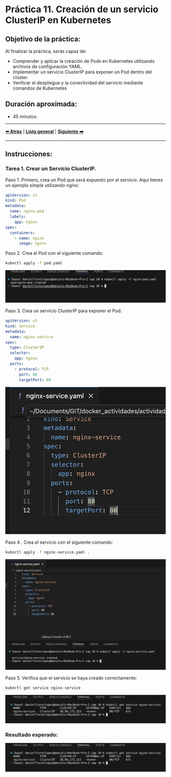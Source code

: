 # Práctica 11. Creación de un servicio ClusterIP en Kubernetes

## Objetivo de la práctica:
Al finalizar la práctica, serás capaz de:
- Comprender y aplicar la creación de Pods en Kubernetes utilizando archivos de configuración YAML.
- Implementar un servicio ClusterIP para exponer un Pod dentro del clúster.
- Verificar el despliegue y la conectividad del servicio mediante comandos de Kubernetes

## Duración aproximada:
- 45 minutos.

---

**[⬅️ Atrás](https://netec-mx.github.io/CUSTOM_NETEC_DOCK_KUB_Priv/Capitulo10/)** | **[Lista general](https://netec-mx.github.io/CUSTOM_NETEC_DOCK_KUB_Priv/)** | **[Siguiente ➡️](https://netec-mx.github.io/CUSTOM_NETEC_DOCK_KUB_Priv/Capitulo12/)**

---

## Instrucciones: 

### Tarea 1. Crear un Servicio ClusterIP.

Paso 1. Primero, crea un Pod que será expuesto por el servicio. Aquí tienes un ejemplo simple  utilizando nginx:

```yaml
apiVersion: v1
kind: Pod
metadata:
  name: nginx-pod
  labels:
    app: nginx
spec:
  containers:
    - name: nginx
      image: nginx
```

Paso 2. Crea el Pod con el siguiente comando:

```bash
kubectl apply -f pod.yaml
```

![Cap_11_create_yaml.png](../images/Cap_11_create_yaml.png)

Paso 3. Crea un servicio ClusterIP para exponer el Pod:

```yaml
apiVersion: v1
kind: Service
metadata:
  name: nginx-service
spec:
  type: ClusterIP
  selector:
    app: nginx
  ports:
    - protocol: TCP
      port: 80
      targetPort: 80
```

![Cap11_create_service.png](../images/Cap11_create_service.png)


Paso 4 . Crea el servicio con el siguiente comando:

```bash
kubectl apply -f nginx-service.yaml .
```

![Cap11_service_create.png](../images/Cap11_service_create.png)

Paso 5. Verifica que el servicio se haya creado correctamente:

```bash
kubectl get service nginx-service
```

![Cap11_final.png](../images/Cap11_final.png)

### Resultado esperado:

![Cap11_final.png](../images/Cap11_final.png)
